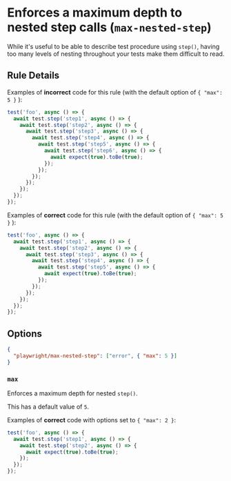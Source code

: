 # Enforces a maximum depth to nested step calls (`max-nested-step`)

While it's useful to be able to describe test procedure using `step()`, having
too many levels of nesting throughout your tests make them difficult to read.

## Rule Details

Examples of **incorrect** code for this rule (with the default option of
`{ "max": 5 }` ):

```javascript
test('foo', async () => {
  await test.step('step1', async () => {
    await test.step('step2', async () => {
      await test.step('step3', async () => {
        await test.step('step4', async () => {
          await test.step('step5', async () => {
            await test.step('step6', async () => {
              await expect(true).toBe(true);
            });
          });
        });
      });
    });
  });
});
```

Examples of **correct** code for this rule (with the default option of
`{ "max": 5 }` ):

```javascript
test('foo', async () => {
  await test.step('step1', async () => {
    await test.step('step2', async () => {
      await test.step('step3', async () => {
        await test.step('step4', async () => {
          await test.step('step5', async () => {
            await expect(true).toBe(true);
          });
        });
      });
    });
  });
});
```

## Options

```json
{
  "playwright/max-nested-step": ["error", { "max": 5 }]
}
```

### `max`

Enforces a maximum depth for nested `step()`.

This has a default value of `5`.

Examples of **correct** code with options set to `{ "max": 2 }`:

```javascript
test('foo', async () => {
  await test.step('step1', async () => {
    await test.step('step2', async () => {
      await expect(true).toBe(true);
    });
  });
});
```
